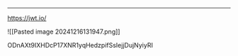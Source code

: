 ____

https://jwt.io/

![[Pasted image 20241216131947.png]]

ODnAXt9IXHDcP17XNR1yqHedzpifSsIejjDujNyiyRI